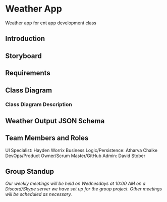 # Weather App
Weather app for ent app development class

## Introduction

## Storyboard

## Requirements

## Class Diagram

### Class Diagram Description 

## Weather Output JSON Schema

## Team Members and Roles

UI Specialist: Hayden Worrix
Business Logic/Persistence: Atharva Chalke
DevOps/Product Owner/Scrum Master/GitHub Admin: David Stober

## Group Standup
*Our weekly meetings will be held on Wednesdays at 10:00 AM on a Discord/Skype server we have set up for the group project. Other meetings will be scheduled as necessary.*

